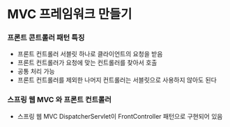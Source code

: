 # MVC 프레임워크 만들기

### 프론트 콘트롤러 패턴 특징

- 프론트 컨트롤러 서블릿 하나로 클라이언트의 요청을 받음
- 프론트 컨트롤러가 요청에 맞는 컨트롤러를 찾아서 호출
- 공통 처리 가능
- 프론트 컨트롤러를 제외한 나머지 컨트롤러는 서블릿으로 사용하지 않아도 된다 

### 스프링 웹 MVC 와 프론트 컨트롤러

- 스프링 웹 MVC DispatcherServlet이 FrontController 패턴으로 구현되어 있음

  